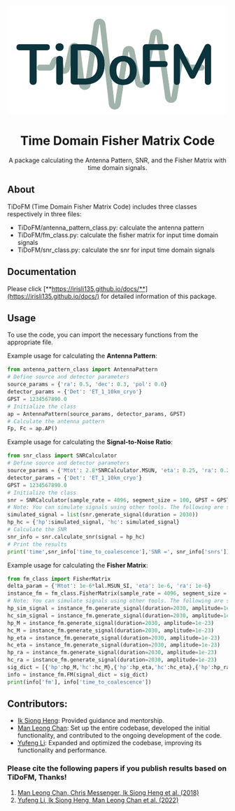 <p align="center">
    <img alt="TiDoFM" src="./TiDoFM_logo.png" style="width: 500px; height: 250px;">
</p>
<h1 align="center">Time Domain Fisher Matrix Code</h1>

<p align="center">
  A package calculating the Antenna Pattern, SNR, and the Fisher Matrix with time domain signals. 
</p>

## About

TiDoFM (Time Domain Fisher Matrix Code) includes three classes respectively in three files:

- TiDoFM/antenna_pattern_class.py: calculate the antenna pattern
- TiDoFM/fm_class.py: calculate the fisher matrix for input time domain signals
- TiDoFM/snr_class.py: calculate the snr for input time domain signals
## Documentation

Please click [**https://irisli135.github.io/docs/**](https://irisli135.github.io/docs/) for detailed information of this package.

## Usage
To use the code, you can import the necessary functions from the appropriate file. 

Example usage for calculating the ****Antenna Pattern****:
```python
from antenna_pattern_class import AntennaPattern
# Define source and detector parameters
source_params = {'ra': 0.5, 'dec': 0.3, 'pol': 0.0}
detector_params = {'Det': 'ET_1_10km_cryo'}
GPST = 1234567890.0
# Initialize the class
ap = AntennaPattern(source_params, detector_params, GPST)
# Calculate the antenna pattern
Fp, Fc = ap.AP()
```
Example usage for calculating the **Signal-to-Noise Ratio**:

```python
from snr_class import SNRCalculator
# Define source and detector parameters
source_params = {'Mtot': 2.8*SNRCalculator.MSUN, 'eta': 0.25, 'ra': 0.27, 'dec': 0.31, 'pol': 0.0, 'iota': 0.78}
detector_params = {'Det': 'ET_1_10km_cryo'}
GPST = 1234567890.0
# Initialize the class
snr = SNRCalculator(sample_rate = 4096, segment_size = 100, GPST = GPST, source_params = source_params, detector_params = detector_params)
# Note: You can simulate signals using other tools. The following are some test signals generated to demonstrate how to calculate the SNR.
simulated_signal = list(snr.generate_signal(duration = 2030))
hp_hc = {'hp':simulated_signal, 'hc': simulated_signal}
# Calculate the SNR
snr_info = snr.calculate_snr(signal = hp_hc)
# Print the results
print('time',snr_info['time_to_coalescence'],'SNR =', snr_info['snrs'])
```

Example usage for calculating the **Fisher Matrix**:
```python
from fm_class import FisherMatrix
delta_param = {'Mtot': 1e-6*lal.MSUN_SI, 'eta': 1e-6, 'ra': 1e-6}
instance_fm = fm_class.FisherMatrix(sample_rate = 4096, segment_size = 100, GPST = 1e9, source_params = {}, detector_params = {}, delta_params= delta_param)
# Note: You can simulate signals using other tools. The following are some test signals generated to demonstrate how to calculate the Fisher Matrix.
hp_sim_signal = instance_fm.generate_signal(duration=2030, amplitude=1e-23)
hc_sim_signal = instance_fm.generate_signal(duration=2030, amplitude=1e-23)
hp_M = instance_fm.generate_signal(duration=2030, amplitude=1e-23)
hc_M = instance_fm.generate_signal(duration=2030, amplitude=1e-23)
hp_eta = instance_fm.generate_signal(duration=2030, amplitude=1e-23)
hc_eta = instance_fm.generate_signal(duration=2030, amplitude=1e-23)
hp_ra = instance_fm.generate_signal(duration=2030, amplitude=1e-23)
hc_ra = instance_fm.generate_signal(duration=2030, amplitude=1e-23)
sig_dict = [{'hp':hp_M,'hc':hc_M},{'hp':hp_eta,'hc':hc_eta},{'hp':hp_ra,'hc':hc_ra},{'hp':hp_sim_signal,'hc':hc_sim_signal}]
info = instance_fm.FM(signal_dict = sig_dict)
print(info['fm'], info['time_to_coalescence'])
```
## Contributors:
- [Ik Siong Heng](mailto:ik.heng@glasgow.ac.uk): Provided guidance and mentorship.
- [Man Leong Chan](mailto:mervync@phas.ubc.ca): Set up the entire codebase, developed the initial functionality, and contributed to the ongoing development of the code.
- [Yufeng Li](mailto:yufengli@bnu.edu.cn): Expanded and optimized the codebase, improving its functionality and performance.

### Please cite the following papers if you publish results based on TiDoFM, Thanks!
1. [Man Leong Chan, Chris Messenger, Ik Siong Heng et al. (2018)](https://journals.aps.org/prd/abstract/10.1103/PhysRevD.97.123014)
2. [Yufeng Li, Ik Siong Heng, Man Leong Chan et al. (2022)](https://journals.aps.org/prd/abstract/10.1103/PhysRevD.105.043010)